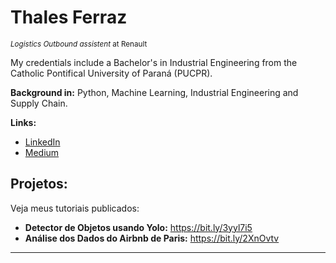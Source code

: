 # Thales Ferraz
<sub>*Logistics Outbound assistent* at Renault</sub>

My credentials include a Bachelor's in Industrial Engineering from the Catholic Pontifical University of Paraná (PUCPR).

**Background in:** Python, Machine Learning, Industrial Engineering and Supply Chain.

**Links:**
* [LinkedIn](https://www.linkedin.com/in/thalesdefreitasferraz/)
* [Medium](https://thalesferraz.medium.com/)


## Projetos:
Veja meus tutoriais publicados:

* **Detector de Objetos usando Yolo:** https://bit.ly/3yyl7i5
* **Análise dos Dados do Airbnb de Paris:** https://bit.ly/2XnOvtv


---

